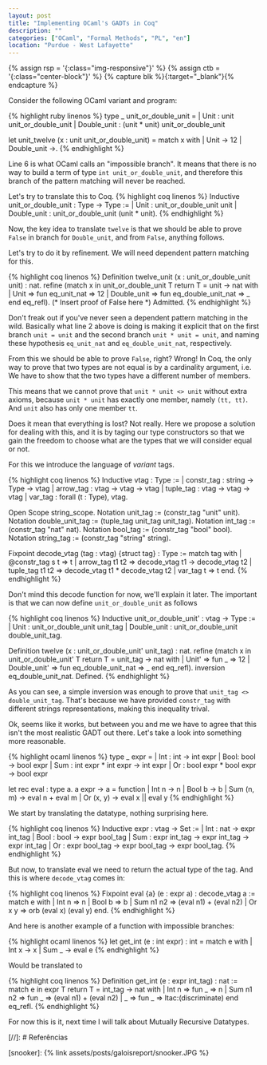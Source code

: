 ```yaml
---
layout: post
title: "Implementing OCaml's GADTs in Coq"
description: ""
categories: ["OCaml", "Formal Methods", "PL", "en"]
location: "Purdue - West Lafayette"
---
```


{% assign rsp = '{:class="img-responsive"}' %}
{% assign ctb = '{:class="center-block"}'   %}
{% capture blk %}{:target="_blank"}{% endcapture %}

Consider the following OCaml variant and program:

{% highlight ruby linenos %}
type _ unit_or_double_unit =
| Unit : unit unit_or_double_unit
| Double_unit : (unit * unit) unit_or_double_unit

let unit_twelve (x : unit unit_or_double_unit) =
  match x with
  | Unit -> 12
  | Double_unit ->.
{% endhighlight %}

Line 6 is what OCaml calls an "impossible branch". It means that there is no way to build a term
of type `int unit_or_double_unit`, and therefore this branch of the pattern matching will never
be reached.

Let's try to translate this to Coq. 
{% highlight coq linenos %}
Inductive unit_or_double_unit : Type -> Type :=
    | Unit : unit_or_double_unit unit
    | Double_unit : unit_or_double_unit (unit * unit).
{% endhighlight %}

Now, the key idea to translate `twelve` is that we should be able to
prove `False` in branch for `Double_unit`, and from `False`, anything follows.

Let's try to do it by refinement. We will need dependent pattern matching for this.

{% highlight coq linenos %}
Definition twelve_unit (x : unit_or_double_unit unit) : nat. 
    refine (match x in unit_or_double_unit T return T = unit -> nat with
    | Unit => fun eq_unit_nat => 12
    | Double_unit => fun eq_double_unit_nat => _
    end eq_refl).
    (* Insert proof of False here *)
Admitted.
{% endhighlight %}

Don't freak out if you've never seen a dependent pattern matching in the wild.
Basically what line 2 above is doing is making it explicit that on the first branch 
`unit = unit` and the second branch `unit * unit = unit`, and naming these
hypothesis `eq_unit_nat` and `eq_double_unit_nat`, respectively.

From this we should be able to prove `False`, right? Wrong!
In Coq, the only way to prove that two types are not equal is by a cardinality
argument, i.e. We have to show that the two types have a different number of
members.

This means that we cannot prove that `unit * unit <> unit` without
extra axioms, because `unit * unit` has exactly one member, namely `(tt, tt)`. And
`unit` also has only one member `tt`.

Does it mean that everything is lost? Not really. Here we propose a solution for
dealing with this, and it is by taging our type constructors so that we gain the
freedom to choose what are the types that we will consider equal or not.

For this we introduce the language of _variant_ tags.

{% highlight coq linenos %}
Inductive vtag : Type :=
| constr_tag : string -> Type -> vtag
| arrow_tag : vtag -> vtag -> vtag
| tuple_tag : vtag -> vtag -> vtag
| var_tag : forall (t : Type), vtag.

Open Scope string_scope.
Notation unit_tag := (constr_tag "unit" unit).
Notation double_unit_tag := (tuple_tag unit_tag unit_tag).
Notation int_tag := (constr_tag "nat" nat).
Notation bool_tag := (constr_tag "bool" bool).
Notation string_tag := (constr_tag "string" string).

Fixpoint decode_vtag (tag : vtag) {struct tag} : Type :=
  match tag with
  | @constr_tag s t => t
  | arrow_tag t1 t2 => decode_vtag t1 -> decode_vtag t2
  | tuple_tag t1 t2 => decode_vtag t1 * decode_vtag t2
  | var_tag t => t
  end.
{% endhighlight %}

Don't mind this decode function for now, we'll explain it later.
The important is that we can now define `unit_or_double_unit` as follows

{% highlight coq linenos %}
Inductive unit_or_double_unit' : vtag -> Type :=
    | Unit : unit_or_double_unit unit_tag
    | Double_unit : unit_or_double_unit double_unit_tag.

Definition twelve (x : unit_or_double_unit' unit_tag) : nat.
  refine (match x in unit_or_double_unit' T return T = unit_tag -> nat with
    | Unit' => fun _ => 12
    | Double_unit' => fun eq_double_unit_nat => _
          end eq_refl).
  inversion eq_double_unit_nat.
Defined.
{% endhighlight %}

As you can see, a simple inversion was enough to prove that `unit_tag <>
double_unit_tag`.
That's because we have provided `constr_tag` with different strings
representations, making this inequality trival.

Ok, seems like it works, but between you and me we have to agree that this isn't
the most realistic GADT out there. Let's take a look into something more
reasonable.

{% highlight ocaml linenos %}
type _ expr =
| Int : int -> int expr
| Bool: bool -> bool expr
| Sum : int expr * int expr -> int expr
| Or : bool expr * bool expr -> bool expr

let rec eval : type a. a expr -> a =
function
| Int n -> n
| Bool b -> b
| Sum (n, m) -> eval n + eval m
| Or (x, y) -> eval x || eval y
{% endhighlight %}

We start by translating the datatype, nothing surprising here.

{% highlight coq linenos %}
Inductive expr : vtag -> Set :=
| Int : nat -> expr int_tag
| Bool : bool -> expr bool_tag
| Sum : expr int_tag -> expr int_tag -> expr int_tag
| Or : expr bool_tag -> expr bool_tag -> expr bool_tag.
{% endhighlight %}

But now, to translate eval we need to return the actual type of the tag. And
this is where `decode_vtag` comes in:

{% highlight coq linenos %}
Fixpoint eval {a} (e : expr a) : decode_vtag a :=
  match e with
  | Int n => n
  | Bool b => b
  | Sum n1 n2 => (eval n1) + (eval n2)
  | Or x y => orb (eval x) (eval y)
  end.
{% endhighlight %}

And here is another example of a function with impossible branches:

{% highlight ocaml linenos %}
let get_int (e : int expr) : int =
  match e with
  | Int x -> x
  | Sum _ -> eval e
{% endhighlight %}

Would be translated to

{% highlight coq linenos %}
Definition get_int (e : expr int_tag) : nat :=
  match e in expr T return T = int_tag -> nat with
  | Int n => fun _ => n
  | Sum n1 n2 => fun _ => (eval n1) + (eval n2)
  | _ => fun _ => ltac:(discriminate)
  end eq_refl.
{% endhighlight %}

For now this is it, next time I will talk about Mutually Recursive Datatypes.


[//]: # Referências

[snooker]: {% link assets/posts/galoisreport/snooker.JPG %}
